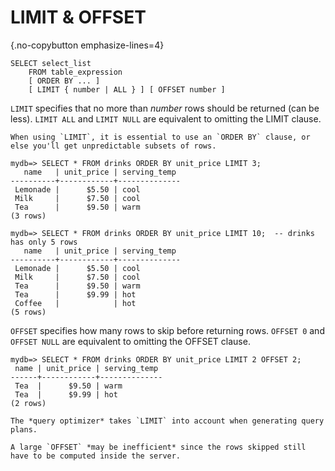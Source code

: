 # LIMIT & OFFSET

{.no-copybutton emphasize-lines=4}

```text
SELECT select_list
    FROM table_expression
    [ ORDER BY ... ]
    [ LIMIT { number | ALL } ] [ OFFSET number ]
```

`LIMIT` specifies that no more than *number* rows should be returned (can be less). `LIMIT ALL` and `LIMIT NULL` are equivalent to omitting the LIMIT clause.

```{important}
When using `LIMIT`, it is essential to use an `ORDER BY` clause, or else you'll get unpredictable subsets of rows.
```

```psql
mydb=> SELECT * FROM drinks ORDER BY unit_price LIMIT 3;
   name   | unit_price | serving_temp 
----------+------------+--------------
 Lemonade |      $5.50 | cool
 Milk     |      $7.50 | cool
 Tea      |      $9.50 | warm
(3 rows)
```

```psql
mydb=> SELECT * FROM drinks ORDER BY unit_price LIMIT 10;  -- drinks has only 5 rows
   name   | unit_price | serving_temp 
----------+------------+--------------
 Lemonade |      $5.50 | cool
 Milk     |      $7.50 | cool
 Tea      |      $9.50 | warm
 Tea      |      $9.99 | hot
 Coffee   |            | hot
(5 rows)
```

`OFFSET` specifies how many rows to skip before returning rows. `OFFSET 0` and `OFFSET NULL` are equivalent to omitting the OFFSET clause.

```psql
mydb=> SELECT * FROM drinks ORDER BY unit_price LIMIT 2 OFFSET 2;
 name | unit_price | serving_temp 
------+------------+--------------
 Tea  |      $9.50 | warm
 Tea  |      $9.99 | hot
(2 rows)
```

```{note}
The *query optimizer* takes `LIMIT` into account when generating query plans.

A large `OFFSET` *may be inefficient* since the rows skipped still have to be computed inside the server.
```
